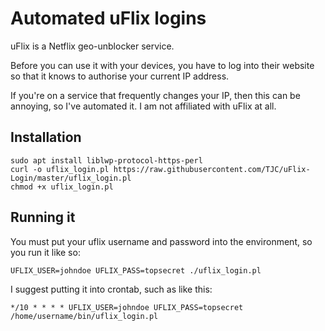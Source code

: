 # Automated uFlix logins

uFlix is a Netflix geo-unblocker service.

Before you can use it with your devices, you have to log into their website so
that it knows to authorise your current IP address.

If you're on a service that frequently changes your IP, then this can be annoying,
so I've automated it. I am not affiliated with uFlix at all.

## Installation

```
sudo apt install liblwp-protocol-https-perl
curl -o uflix_login.pl https://raw.githubusercontent.com/TJC/uFlix-Login/master/uflix_login.pl
chmod +x uflix_login.pl
```

## Running it

You must put your uflix username and password into the environment,
so you run it like so:

`UFLIX_USER=johndoe UFLIX_PASS=topsecret ./uflix_login.pl`

I suggest putting it into crontab, such as like this:

`*/10 * * * * UFLIX_USER=johndoe UFLIX_PASS=topsecret /home/username/bin/uflix_login.pl`

